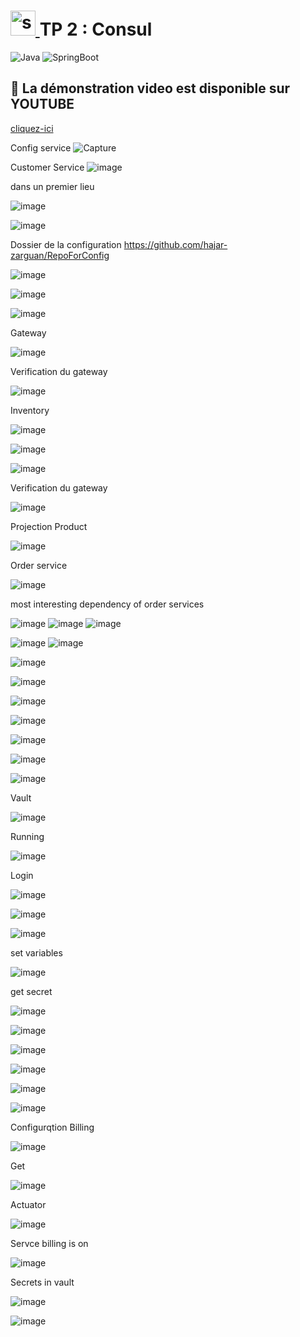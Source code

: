 # <a href="https://spring.io/" target="_blank" rel="noreferrer"> <img src="https://www.vectorlogo.zone/logos/springio/springio-icon.svg" alt="spring" width="40" height="40"/> </a> TP 2 : Consul 
![Java](https://img.shields.io/badge/-Java-333333?style=flat&logo=Java&logoColor=007396)
![SpringBoot](https://img.shields.io/badge/-Spring%20Boot-333333?style=flat&logo=spring-boot)

## 🔗 La démonstration video est disponible sur YOUTUBE
[cliquez-ici](https://youtu.be/MCT1qpOZcbo)



Config service 
![Capture](https://user-images.githubusercontent.com/82539023/199108154-f07c12d9-67fd-44b0-afc1-74363caf9600.PNG)

Customer Service 
![image](https://user-images.githubusercontent.com/82539023/199108118-c3c475d0-00b4-4e49-8780-b3fa9b9cd842.png)



dans un premier lieu 

![image](https://user-images.githubusercontent.com/82539023/204004828-1a5dfea2-d7d9-4400-9724-8a6132df6984.png)

![image](https://user-images.githubusercontent.com/82539023/204004890-437fc3e2-7d55-4a32-9690-0c3221c28bd1.png)

Dossier de la configuration  https://github.com/hajar-zarguan/RepoForConfig

![image](https://user-images.githubusercontent.com/82539023/204010538-3de021eb-e51a-4dd6-8838-e2e965a3f42b.png)

![image](https://user-images.githubusercontent.com/82539023/204010604-a96a80b0-f9ad-4ec0-9ed7-ead97f9bc03c.png)

![image](https://user-images.githubusercontent.com/82539023/204010964-84b5c28c-90f8-4526-9a56-617d5b07e05e.png)

Gateway

![image](https://user-images.githubusercontent.com/82539023/204012787-734fd6e7-0f31-4235-94cd-8257a9237ff4.png)


Verification du gateway 

![image](https://user-images.githubusercontent.com/82539023/204013109-71533ed5-5cb9-4b4a-b48c-41163847fadb.png)

Inventory

![image](https://user-images.githubusercontent.com/82539023/204027817-382485b2-98b8-4fd8-ae87-f305bec43a00.png)

![image](https://user-images.githubusercontent.com/82539023/204027533-a7ad0dda-2615-4b28-8bc3-50e68edfa58a.png)

![image](https://user-images.githubusercontent.com/82539023/204027593-a2a731f8-fd60-4111-a87a-f268f60040d4.png)

Verification du gateway

![image](https://user-images.githubusercontent.com/82539023/204028449-fd216ddd-8573-4add-b543-f473aa1fb059.png)

Projection Product 

![image](https://user-images.githubusercontent.com/82539023/204029837-9893efa0-b112-4981-b372-336e9a2603c7.png)


Order service 

![image](https://user-images.githubusercontent.com/82539023/204033674-e33022a5-a3ff-41ce-8c58-c25acc9f9ce8.png)

most interesting dependency of order services 

![image](https://user-images.githubusercontent.com/82539023/204033763-c27083d1-f16a-4e81-8d9e-d92daa918229.png)
![image](https://user-images.githubusercontent.com/82539023/204033829-807f6cb4-72ee-477c-a83b-4c04acc17fd9.png)
![image](https://user-images.githubusercontent.com/82539023/204033875-3d85ee80-0e3a-4e2b-a8a2-f61b4f5d2d27.png)


![image](https://user-images.githubusercontent.com/82539023/204036870-912913ba-e442-4f97-b3a6-e83c6227d4e7.png)
![image](https://user-images.githubusercontent.com/82539023/204036978-e54518c8-3f05-49f7-9934-86fb3d613e43.png)


![image](https://user-images.githubusercontent.com/82539023/204039849-b7189d68-7ceb-480b-817a-c5e8a6850d9a.png)

![image](https://user-images.githubusercontent.com/82539023/204039881-549145c4-76cb-4ac9-a8b4-386fb66b1776.png)

![image](https://user-images.githubusercontent.com/82539023/204040175-8ff4202a-3a2e-4f7d-9ed5-49bc36cfd00e.png)

![image](https://user-images.githubusercontent.com/82539023/204044106-0955cb6a-5df4-4452-9b35-b2bfab6c145a.png)

![image](https://user-images.githubusercontent.com/82539023/204044383-c78b0472-836c-47a8-8f9d-a98c28658169.png)

![image](https://user-images.githubusercontent.com/82539023/204049086-fc5373e2-ff7d-4259-a39b-f2a916054340.png)

![image](https://user-images.githubusercontent.com/82539023/204049134-8d2897f4-b198-4068-a8c1-dd386ef48418.png)



Vault 

![image](https://user-images.githubusercontent.com/82539023/204058000-3c3a7ec7-aeef-4688-b3c7-24301b64df09.png)

Running

![image](https://user-images.githubusercontent.com/82539023/204058151-500e389b-b574-4563-91e7-ac0b5f82f43d.png)

Login

![image](https://user-images.githubusercontent.com/82539023/204058228-70c18926-ac54-4247-92c5-243ef56b6c79.png)

![image](https://user-images.githubusercontent.com/82539023/204058298-078b4a86-8f9f-4aa4-89ba-33816cf14400.png)

![image](https://user-images.githubusercontent.com/82539023/204058378-3ebfafba-e33d-448a-a036-aaa596759601.png)

set variables 

![image](https://user-images.githubusercontent.com/82539023/204058508-aa93cf7e-7e96-4ec4-80de-972821261c98.png)


get secret

![image](https://user-images.githubusercontent.com/82539023/204058554-b3b64f17-8924-44cd-8ec7-9dc2d17d3987.png)


![image](https://user-images.githubusercontent.com/82539023/204058932-48575039-d326-4a92-bad7-f61cfeec13d1.png)

![image](https://user-images.githubusercontent.com/82539023/204058947-382fc18c-c859-4f89-899f-dc1bb180d7cf.png)

![image](https://user-images.githubusercontent.com/82539023/204058985-dc702a33-b0b8-4cfc-ba71-d00f971b52c4.png)

![image](https://user-images.githubusercontent.com/82539023/204059013-9d8df7db-9a63-4094-ad9a-132ea7a08346.png)

![image](https://user-images.githubusercontent.com/82539023/204059036-74ac334a-5f9d-4ef8-a607-3cbce309b4c2.png)

Configurqtion Billing 

![image](https://user-images.githubusercontent.com/82539023/204059234-1c27e124-6f94-482e-b095-6e0bd3ca14c9.png)

Get 

![image](https://user-images.githubusercontent.com/82539023/204059383-2337484e-128a-4d8d-aa0b-82fd3e7905e9.png)

Actuator

![image](https://user-images.githubusercontent.com/82539023/204060507-46aed0b8-0ae1-431b-a060-b79d19fe2944.png)


Servce billing is on 

![image](https://user-images.githubusercontent.com/82539023/204061033-b49586f5-b826-4d6b-9d38-e402d1fad664.png)

Secrets in vault

![image](https://user-images.githubusercontent.com/82539023/204061919-bb00eaac-c0ca-422f-907b-5994920382bb.png)

![image](https://user-images.githubusercontent.com/82539023/204061943-c7874d55-8fe2-45cd-8b56-d09ce5d66292.png)

